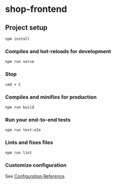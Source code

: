 # shop-frontend

## Project setup
```
npm install
```

### Compiles and hot-reloads for development
```
npm run serve
```

### Stop
```
cmd + C
```

### Compiles and minifies for production
```
npm run build
```

### Run your end-to-end tests
```
npm run test:e2e
```

### Lints and fixes files
```
npm run lint
```

### Customize configuration
See [Configuration Reference](https://cli.vuejs.org/config/).
